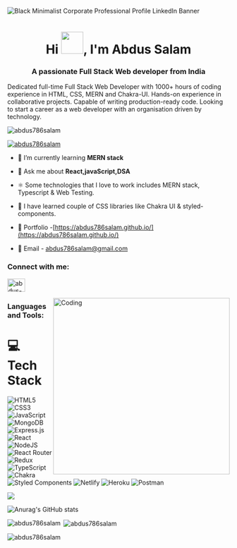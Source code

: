 ![Black Minimalist Corporate Professional Profile LinkedIn Banner](https://user-images.githubusercontent.com/101567617/211376760-d3b7ca37-6f90-48d1-9605-07cac567693b.png)

<h1 align="center">Hi <img alt="" height=50 width=50 src="https://media.tenor.com/SNL9_xhZl9oAAAAj/waving-hand-joypixels.gif" />, I'm Abdus Salam</h1>
<h3 align="center">A passionate Full Stack Web developer from India</h3>
<p>Dedicated full-time Full Stack Web Developer with 1000+ hours of coding experience in HTML, CSS, MERN and Chakra-UI. Hands-on experience in collaborative projects. Capable of writing production-ready code. Looking to start a career as a web developer with an organisation driven by technology.</p>

<p align="left"> <img src="https://komarev.com/ghpvc/?username=abdus786salam&label=Profile%20views&color=0e75b6&style=flat" alt="abdus786salam" /> </p>

<p align="left"> <a href="https://github.com/ryo-ma/github-profile-trophy"><img src="https://github-profile-trophy.vercel.app/?username=abdus786salam" alt="abdus786salam" /></a> </p>

- 🌱 I’m currently learning **MERN stack**

- 💬 Ask me about **React,javaScript,DSA**

- ⚛️ Some technologies that I love to work includes MERN stack, Typescript & Web Testing.

- 🚀 I have learned couple of CSS libraries like Chakra UI & styled-components.

- 💼 Portfolio -[https://abdus786salam.github.io/](https://abdus786salam.github.io/)

- 📧 Email - abdus786salam@gmail.com


<h3 align="left">Connect with me:</h3>
<p align="left">
<a href="https://linkedin.com/in/abdus-salam-25921394" target="blank"><img align="center" src="https://raw.githubusercontent.com/rahuldkjain/github-profile-readme-generator/master/src/images/icons/Social/linked-in-alt.svg" alt="abdus-salam-25921394" height="30" width="40" /></a>
</p>
<img align="right" alt="Coding" width="400" src="https://camo.githubusercontent.com/a4c584bce1c41271485d28f92aaf9f581b3c88b68ca723b6edfd58b4ba988c2b/68747470733a2f2f63646e2e6472696262626c652e636f6d2f75736572732f313138373833362f73637265656e73686f74732f363533393432392f70726f6772616d65722e676966" />
<h3 align="left">Languages and Tools:</h3>

# 💻 Tech Stack
![HTML5](https://img.shields.io/badge/html5-%23E34F26.svg?style=for-the-badge&logo=html5&logoColor=white) 
![CSS3](https://img.shields.io/badge/css3-%231572B6.svg?style=for-the-badge&logo=css3&logoColor=white) 
![JavaScript](https://img.shields.io/badge/javascript-%23323330.svg?style=for-the-badge&logo=javascript&logoColor=%23F7DF1E) 
![MongoDB](https://img.shields.io/badge/MongoDB-%234ea94b.svg?style=for-the-badge&logo=mongodb&logoColor=white) 
![Express.js](https://img.shields.io/badge/express.js-%23404d59.svg?style=for-the-badge&logo=express&logoColor=%2361DAFB) 
![React](https://img.shields.io/badge/react-%2320232a.svg?style=for-the-badge&logo=react&logoColor=%2361DAFB) 
![NodeJS](https://img.shields.io/badge/node.js-6DA55F?style=for-the-badge&logo=node.js&logoColor=white) 
![React Router](https://img.shields.io/badge/React_Router-CA4245?style=for-the-badge&logo=react-router&logoColor=white) 
![Redux](https://img.shields.io/badge/redux-%23593d88.svg?style=for-the-badge&logo=redux&logoColor=white) 
![TypeScript](https://img.shields.io/badge/typescript-%23007ACC.svg?style=for-the-badge&logo=typescript&logoColor=white)
![Chakra](https://img.shields.io/badge/chakra-%234ED1C5.svg?style=for-the-badge&logo=chakraui&logoColor=white) 
![Styled Components](https://img.shields.io/badge/styled--components-DB7093?style=for-the-badge&logo=styled-components&logoColor=white) 
![Netlify](https://img.shields.io/badge/netlify-%23000000.svg?style=for-the-badge&logo=netlify&logoColor=#00C7B7) 
![Heroku](https://img.shields.io/badge/heroku-%23430098.svg?style=for-the-badge&logo=heroku&logoColor=white) 
![Postman](https://img.shields.io/badge/Postman-FF6C37?style=for-the-badge&logo=postman&logoColor=white)



![](./profile-3d-contrib/profile-night-green.svg)

![Anurag's GitHub stats](https://github-readme-stats.vercel.app/api?username=abdus786salam&show_icons=true&theme=radical)

<p><img align="left" src="https://github-readme-stats.vercel.app/api/top-langs?username=abdus786salam&show_icons=true&locale=en&layout=compact" alt="abdus786salam" /></p>

<p>&nbsp;<img align="center" src="https://github-readme-stats.vercel.app/api?username=abdus786salam&show_icons=true&locale=en" alt="abdus786salam" /></p>

<p><img align="center" src="https://github-readme-streak-stats.herokuapp.com/?user=abdus786salam&" alt="abdus786salam" /></p>


